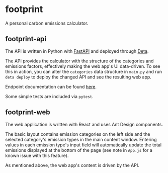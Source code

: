 # footprint

A personal carbon emissions calculator.

## footprint-api

The API is written in Python with [FastAPI](https://fastapi.tiangolo.com/) and deployed through [Deta](https://docs.deta.sh/docs/home/).

The API provides the calculator with the structure of the categories and emissions factors, effectively making the web app's UI data-driven. To see this in action, you can alter the `categories` data structure in `main.py` and run `deta deploy` to deploy the changed API and see the resulting web app.

Endpoint documentation can be found [here](https://lh2lo0.deta.dev/docs#/).

Some simple tests are included via `pytest`.

## footprint-web

The web application is written with React and uses Ant Design components.

The basic layout contains emission categories on the left side and the selected category's emission types in the main content window. Entering values in each emission type's input field will automatically update the total emissions displayed at the bottom of the page (see note in `App.js` for a known issue with this feature).

As mentioned above, the web app's content is driven by the API.
